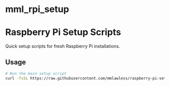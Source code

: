 # mml_rpi_setup

# Raspberry Pi Setup Scripts

Quick setup scripts for fresh Raspberry Pi installations.

## Usage
```bash
# Run the main setup script
curl -fsSL https://raw.githubusercontent.com/mmlawless/raspberry-pi-setup/main/setup_pi.sh | bash
